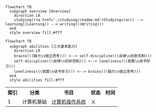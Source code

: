 ```mermaid
flowchart TB
  subgraph overview [Overview]
    direction LR
    studying((<a href='./studying/readme.md'>Studying</a>)) --> learning((Learning)) --> writing(((Writing)))
  end
  style overview fill:#fff
```

```mermaid
flowchart TB
  subgraph abilities [三大基本能力]
    direction LR
    brains(((脑力\n独立思考))) <--> self-discipline(((自律\n忍耐克制)))
    self-discipline(((自律\n忍耐克制))) <--> loneliness(((寂寞\n读书学习)))
    loneliness(((寂寞\n读书学习))) <--> brains(((脑力\n独立思考)))
  end
  style abilities fill:#fff
```

<table>
  <tr>
    <th>索引</th><th>分类</th><th>书目</th><th>状态</th><th>时间</th>
  </tr>
  <tr>
    <td>1</td>
    <td rowspan="3">计算机基础</td>
    <td><a href="./dev-manual/readme.md">计算机操作系统</a></td>
    <td>ㄨ</td>
    <td></td>
  </tr>
</table>
